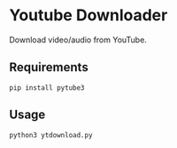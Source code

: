 # Youtube Downloader
Download video/audio from YouTube.

## Requirements
`pip install pytube3`

## Usage
`python3 ytdownload.py`

